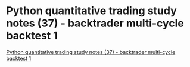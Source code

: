 # Python quantitative trading study notes (37) - backtrader multi-cycle backtest 1
[Python quantitative trading study notes (37) - backtrader multi-cycle backtest 1](https://aiwithcloud.com/2022/09/16/python_quantitative_trading_study_notes_37___backtrader_multi_cycle_backtest_1/)